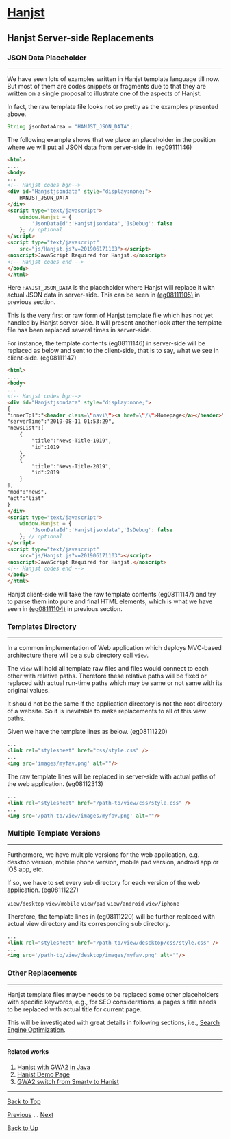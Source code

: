 # [Hanjst](/hanjst/index)
## Hanjst Server-side Replacements
### JSON Data Placeholder
---
We have seen lots of examples written in Hanjst template language till now. But most of them are codes snippets or fragments due to that they are written on a single proposal to illustrate one of the aspects of Hanjst.

In fact, the raw template file looks not so pretty as the examples presented above.

```java
String jsonDataArea = "HANJST_JSON_DATA";
```

The following example shows that we place an placeholder in the position where we will put all JSON data from server-side in. (eg09111146)

```html
<html>
....
<body>
...
<!-- Hanjst codes bgn-->
<div id="Hanjstjsondata" style="display:none;">
	HANJST_JSON_DATA
</div>
<script type="text/javascript">
    window.Hanjst = {
	    'JsonDataId':'Hanjstjsondata','IsDebug': false
    }; // optional
</script>
<script type="text/javascript" 
	src="js/Hanjst.js?v=201906171103"></script>
<noscript>JavaScript Required for Hanjst.</noscript>
<!-- Hanjst codes end -->
</body>
</html>
```

Here `HANJST_JSON_DATA` is the placeholder where Hanjst will replace it with actual JSON data in server-side. This can be seen in [(eg08111105)](./hanjst-class) in previous section.

This is the very first or raw form of Hanjst template file which has not yet handled by Hanjst server-side. It will present another look after the template file has been replaced several times in server-side.

For instance, the template contents (eg08111146) in server-side will be replaced as below and sent to the client-side, that is to say, what we see in client-side. (eg08111147)

```html
<html>
....
<body>
...
<!-- Hanjst codes bgn-->
<div id="Hanjstjsondata" style="display:none;">
{
"innerTpl":"<header class=\"navi\"><a href=\"/\">Homepage</a></header>",
"serverTime":"2019-08-11 01:53:29",
"newsList":[
	{
		"title":"News-Title-1019",
		"id":1019
	},
	{
		"title":"News-Title-2019",
		"id":2019
	}
],
"mod":"news",
"act":"list"
}
</div>
<script type="text/javascript">
    window.Hanjst = {
	    'JsonDataId':'Hanjstjsondata','IsDebug': false
    }; // optional
</script>
<script type="text/javascript" 
	src="js/Hanjst.js?v=201906171103"></script>
<noscript>JavaScript Required for Hanjst.</noscript>
<!-- Hanjst codes end -->
</body>
</html>
```

Hanjst client-side will take the raw template contents (eg08111147) and try to parse them into pure and final HTML elements, which is what we have seen in [(eg08111104)](./hanjst-class) in previous section.
  

### Templates Directory
---
In a common implementation of Web application which deploys MVC-based architecture there will be a sub directory call `view`.

The `view` will hold all template raw files and files would connect to each other with relative paths. Therefore these relative paths will be fixed or replaced with actual run-time paths which may be same or not same with its original values.

It should not be the same if the application directory is not the root directory of a website. So it is inevitable to make replacements to all of this view paths.

Given we have the template lines as below. (eg08111220)

```html
...
<link rel="stylesheet" href="css/style.css" />
...
<img src='images/myfav.png' alt=""/>

```

The raw template lines will be replaced in server-side with actual paths of the web application. (eg08112313)

```html
...
<link rel="stylesheet" href="/path-to/view/css/style.css" />
...
<img src='/path-to/view/images/myfav.png' alt=""/>

```

### Multiple Template Versions
---
Furthermore, we have multiple versions for the web application, e.g. desktop version, mobile phone version, mobile pad version, android app or iOS app, etc.

If so, we have to set every sub directory for each version of the web application. (eg08111227)

`view/desktop`
`view/mobile`
`view/pad`
`view/android`
`view/iphone`

Therefore, the template lines in (eg08111220) will be further replaced with actual view directory and its corresponding sub directory.

```html
...
<link rel="stylesheet" href="/path-to/view/descktop/css/style.css" />
...
<img src='/path-to/view/desktop/images/myfav.png' alt=""/>

```

### Other Replacements
---
Hanjst template files maybe needs to be replaced some other placeholders with specific keywords, e.g., for SEO considerations, a pages's title needs to be replaced with actual title for current page.

This will be investigated with great details in following sections, i.e., [Search Engine Optimization](./hanjst/hanjst-seo).

---

#### Related works

1. [Hanjst with GWA2 in Java](https://github.com/wadelau/GWA2/tree/master/java)
2. [Hanjst Demo Page](https://ufqi.com/dev/hanjst/)
3. [GWA2 switch from Smarty to Hanjst](https://ufqi.com/blog/gwa2-8-years-with-smarty-to-hanjst/)

---

[Back to Top](/hanjst/hanjst-function-replacement)

[Previous](./hanjst-class) ... [Next](./)

[Back to Up](/hanjst/index)

<!--stackedit_data:
eyJoaXN0b3J5IjpbMTg0NDM3Mjc3OCw3NTE0NzIyMTgsNDYwNT
gyMDYzLDE1NjY4MTA3MTcsLTgyNjYxNzA3NF19
-->